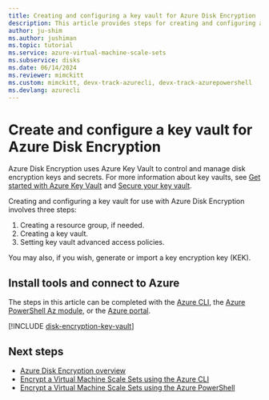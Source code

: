 ```yaml
---
title: Creating and configuring a key vault for Azure Disk Encryption
description: This article provides steps for creating and configuring a key vault for use with Azure Disk Encryption
author: ju-shim
ms.author: jushiman
ms.topic: tutorial
ms.service: azure-virtual-machine-scale-sets
ms.subservice: disks
ms.date: 06/14/2024
ms.reviewer: mimckitt
ms.custom: mimckitt, devx-track-azurecli, devx-track-azurepowershell
ms.devlang: azurecli
---
```


# Create and configure a key vault for Azure Disk Encryption

Azure Disk Encryption uses Azure Key Vault to control and manage disk encryption keys and secrets.  For more information about key vaults, see [Get started with Azure Key Vault](../key-vault/general/overview.md) and [Secure your key vault](../key-vault/general/secure-your-key-vault.md).

Creating and configuring a key vault for use with Azure Disk Encryption involves three steps:

1. Creating a resource group, if needed.
2. Creating a key vault. 
3. Setting key vault advanced access policies.

You may also, if you wish, generate or import a key encryption key (KEK).

## Install tools and connect to Azure

The steps in this article can be completed with the [Azure CLI](/cli/azure/), the [Azure PowerShell Az module](/powershell/azure/), or the [Azure portal](https://portal.azure.com).

[!INCLUDE [disk-encryption-key-vault](~/reusable-content/ce-skilling/azure/includes/disk-encryption-key-vault.md)]
 
## Next steps

- [Azure Disk Encryption overview](disk-encryption-overview.md)
- [Encrypt a Virtual Machine Scale Sets using the Azure CLI](disk-encryption-cli.md)
- [Encrypt a Virtual Machine Scale Sets using the Azure PowerShell](disk-encryption-powershell.md)
